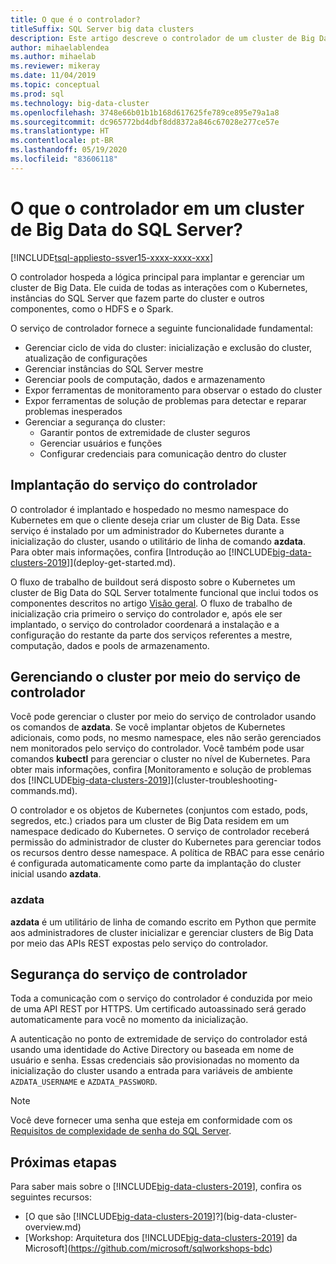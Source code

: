 ```yaml
---
title: O que é o controlador?
titleSuffix: SQL Server big data clusters
description: Este artigo descreve o controlador de um cluster de Big Data do SQL Server.
author: mihaelablendea
ms.author: mihaelab
ms.reviewer: mikeray
ms.date: 11/04/2019
ms.topic: conceptual
ms.prod: sql
ms.technology: big-data-cluster
ms.openlocfilehash: 3748e66b01b1b168d617625fe789ce895e79a1a8
ms.sourcegitcommit: dc965772bd4dbf8dd8372a846c67028e277ce57e
ms.translationtype: HT
ms.contentlocale: pt-BR
ms.lasthandoff: 05/19/2020
ms.locfileid: "83606118"
---
```

# <a name="what-is-the-controller-on-a-sql-server-big-data-cluster"></a>O que o controlador em um cluster de Big Data do SQL Server?

[!INCLUDE[tsql-appliesto-ssver15-xxxx-xxxx-xxx](../includes/tsql-appliesto-ssver15-xxxx-xxxx-xxx.md)]

O controlador hospeda a lógica principal para implantar e gerenciar um cluster de Big Data. Ele cuida de todas as interações com o Kubernetes, instâncias do SQL Server que fazem parte do cluster e outros componentes, como o HDFS e o Spark.

O serviço de controlador fornece a seguinte funcionalidade fundamental:

- Gerenciar ciclo de vida do cluster: inicialização e exclusão do cluster, atualização de configurações
- Gerenciar instâncias do SQL Server mestre
- Gerenciar pools de computação, dados e armazenamento
- Expor ferramentas de monitoramento para observar o estado do cluster
- Expor ferramentas de solução de problemas para detectar e reparar problemas inesperados
- Gerenciar a segurança do cluster:
  - Garantir pontos de extremidade de cluster seguros
  - Gerenciar usuários e funções
  - Configurar credenciais para comunicação dentro do cluster

## <a name="deploying-the-controller-service"></a>Implantação do serviço do controlador

O controlador é implantado e hospedado no mesmo namespace do Kubernetes em que o cliente deseja criar um cluster de Big Data. Esse serviço é instalado por um administrador do Kubernetes durante a inicialização do cluster, usando o utilitário de linha de comando **azdata**. Para obter mais informações, confira [Introdução ao [!INCLUDE[big-data-clusters-2019](../includes/ssbigdataclusters-ss-nover.md)]](deploy-get-started.md).

O fluxo de trabalho de buildout será disposto sobre o Kubernetes um cluster de Big Data do SQL Server totalmente funcional que inclui todos os componentes descritos no artigo [Visão geral](big-data-cluster-overview.md). O fluxo de trabalho de inicialização cria primeiro o serviço do controlador e, após ele ser implantado, o serviço do controlador coordenará a instalação e a configuração do restante da parte dos serviços referentes a mestre, computação, dados e pools de armazenamento.

## <a name="managing-the-cluster-through-the-controller-service"></a>Gerenciando o cluster por meio do serviço de controlador

Você pode gerenciar o cluster por meio do serviço de controlador usando os comandos de **azdata**. Se você implantar objetos de Kubernetes adicionais, como pods, no mesmo namespace, eles não serão gerenciados nem monitorados pelo serviço do controlador. Você também pode usar comandos **kubectl** para gerenciar o cluster no nível de Kubernetes. Para obter mais informações, confira [Monitoramento e solução de problemas dos [!INCLUDE[big-data-clusters-2019](../includes/ssbigdataclusters-ss-nover.md)]](cluster-troubleshooting-commands.md).

O controlador e os objetos de Kubernetes (conjuntos com estado, pods, segredos, etc.) criados para um cluster de Big Data residem em um namespace dedicado do Kubernetes. O serviço de controlador receberá permissão do administrador de cluster do Kubernetes para gerenciar todos os recursos dentro desse namespace.  A política de RBAC para esse cenário é configurada automaticamente como parte da implantação do cluster inicial usando **azdata**.

### <a name="azdata"></a>azdata

**azdata** é um utilitário de linha de comando escrito em Python que permite aos administradores de cluster inicializar e gerenciar clusters de Big Data por meio das APIs REST expostas pelo serviço do controlador.

## <a name="controller-service-security"></a>Segurança do serviço de controlador

Toda a comunicação com o serviço do controlador é conduzida por meio de uma API REST por HTTPS. Um certificado autoassinado será gerado automaticamente para você no momento da inicialização. 

A autenticação no ponto de extremidade de serviço do controlador está usando uma identidade do Active Directory ou baseada em nome de usuário e senha. Essas credenciais são provisionadas no momento da inicialização do cluster usando a entrada para variáveis de ambiente `AZDATA_USERNAME` e `AZDATA_PASSWORD`.

> [!NOTE]
> Você deve fornecer uma senha que esteja em conformidade com os [Requisitos de complexidade de senha do SQL Server](https://docs.microsoft.com/sql/relational-databases/security/password-policy?view=sql-server-2017).

## <a name="next-steps"></a>Próximas etapas

Para saber mais sobre o [!INCLUDE[big-data-clusters-2019](../includes/ssbigdataclusters-ss-nover.md)], confira os seguintes recursos:

- [O que são [!INCLUDE[big-data-clusters-2019](../includes/ssbigdataclusters-ver15.md)]?](big-data-cluster-overview.md)
- [Workshop: Arquitetura dos [!INCLUDE[big-data-clusters-2019](../includes/ssbigdataclusters-ss-nover.md)] da Microsoft](https://github.com/microsoft/sqlworkshops-bdc)
